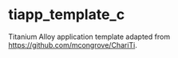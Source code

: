 tiapp_template_c
================

Titanium Alloy application template adapted from https://github.com/mcongrove/ChariTi.
